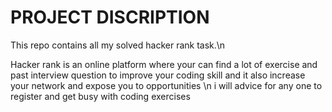 # PROJECT DISCRIPTION
This repo contains all my solved hacker rank task.\n

Hacker rank is an online platform where your can find a lot of exercise and past interview question to improve your coding skill and it also increase your network and expose you to opportunities 
\n
i will advice for any one to register and get busy with coding  exercises
